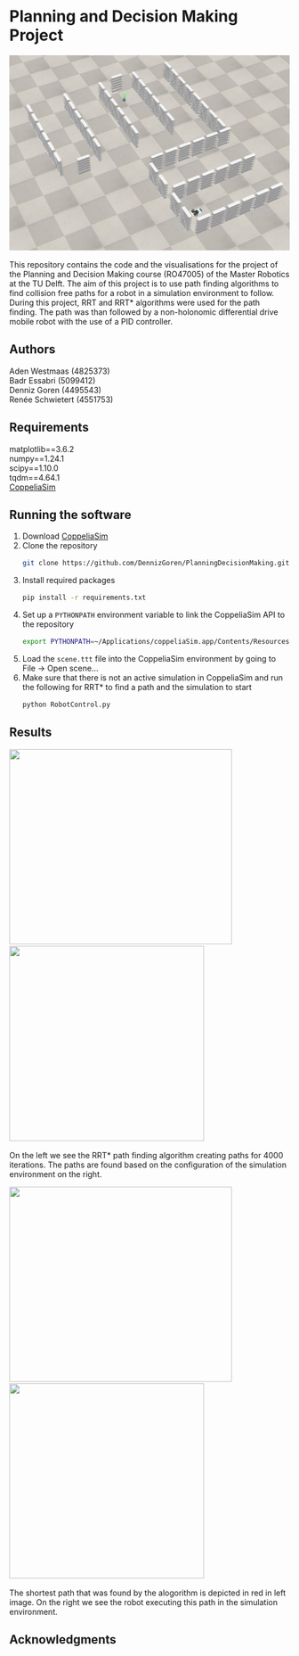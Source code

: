 # Planning and Decision Making Project

<p float="left">
  <img src="/Visualisations/scene/corner.png" height="350" width="auto" />
  
</p>

This repository contains the code and the visualisations for the project of the Planning and Decision Making course (RO47005) of the Master Robotics at the TU Delft. The aim of this project is to use path finding algorithms to find collision free paths for a robot in a simulation environment to follow. During this project, RRT and RRT* algorithms were used for the path finding. The path was than followed by a non-holonomic differential drive mobile robot with the use of a PID controller. 

## Authors

Aden Westmaas (4825373)  
Badr Essabri (5099412)     
Denniz Goren (4495543)    
Renée Schwietert (4551753)    

## Requirements
matplotlib==3.6.2  
numpy==1.24.1  
scipy==1.10.0  
tqdm==4.64.1  
[CoppeliaSim](https://www.coppeliarobotics.com/downloads)  

## Running the software

1. Download [CoppeliaSim](https://www.coppeliarobotics.com/downloads)  
2. Clone the repository  
    ```sh
    git clone https://github.com/DennizGoren/PlanningDecisionMaking.git
    ```  
3. Install required packages
   ```sh
   pip install -r requirements.txt
   ```
4. Set up a ```PYTHONPATH``` environment variable to link the CoppeliaSim API to the repository
    ```sh
   export PYTHONPATH=~/Applications/coppeliaSim.app/Contents/Resources/programming/zmqRemoteApi/clients/python
   ```
5. Load the ```scene.ttt``` file into the CoppeliaSim environment by going to File -> Open scene...
6. Make sure that there is not an active simulation in CoppeliaSim and run the following for RRT* to find a path and the simulation to start
    ```sh 
    python RobotControl.py 
    ```

## Results

<p float="left">
  <img src="/Visualisations/4000/path.gif" height="350" width="400" />
  <img src="/Visualisations/scene/top.png" height="350" width="350"/> 
</p>

On the left we see the RRT* path finding algorithm creating paths for 4000 iterations. The paths are found based on the configuration of the simulation environment on the right. 

<p float="left">
  <img src="/Visualisations/4000/path_4000.png" height="350" width="400" />
  <img src="/Visualisations/4000/simulation.gif" height="350" width="350" /> 
</p>

The shortest path that was found by the alogorithm is depicted in red in left image. On the right we see the robot executing this path in the simulation environment. 

## Acknowledgments


